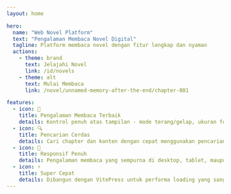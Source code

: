 ```yaml
---
layout: home

hero:
  name: "Web Novel Platform"
  text: "Pengalaman Membaca Novel Digital"
  tagline: Platform membaca novel dengan fitur lengkap dan nyaman
  actions:
    - theme: brand
      text: Jelajahi Novel
      link: /id/novels
    - theme: alt
      text: Mulai Membaca
      link: /novel/unnamed-memory-after-the-end/chapter-001

features:
  - icon: 📖
    title: Pengalaman Membaca Terbaik
    details: Kontrol penuh atas tampilan - mode terang/gelap, ukuran font, jarak baris, dan lebar konten untuk kenyamanan membaca optimal.
  - icon: 🔍
    title: Pencarian Cerdas
    details: Cari chapter dan konten dengan cepat menggunakan pencarian lokal yang responsif.
  - icon: 📱
    title: Responsif Penuh
    details: Pengalaman membaca yang sempurna di desktop, tablet, maupun mobile.
  - icon: ⚡
    title: Super Cepat
    details: Dibangun dengan VitePress untuk performa loading yang sangat cepat.
---
```

